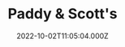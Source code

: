 ---
date: 2022-10-02T11:05:04.000Z
title: Paddy & Scott's
latitude: 52.044371
longitude: 0.953503
url: http://www.paddyandscotts.co.uk
category: checkin
---